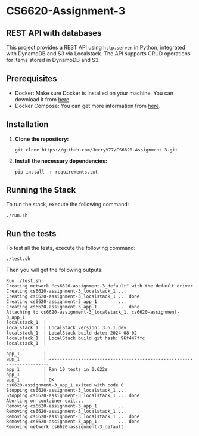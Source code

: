 # CS6620-Assignment-3

## REST API with databases

This project provides a REST API using `http.server` in Python, integrated with DynamoDB and S3 via Localstack. The API supports CRUD operations for items stored in DynamoDB and S3.

## Prerequisites

- Docker: Make sure Docker is installed on your machine. You can download it from [here](https://www.docker.com/get-started).
- Docker Compose: You can get more information from [here](https://docs.docker.com/compose/).

## Installation

1. **Clone the repository:**

    ```
    git clone https://github.com/JerryV77/CS6620-Assignment-3.git
    ```

2. **Install the necessary dependencies:**

    ```
    pip install -r requirements.txt
    ```

## Running the Stack

To run the stack, execute the following command:

```
./run.sh
```

## Run the tests

To test all the tests, execute the following command:

```
./test.sh
```

Then you will get the following outputs:

```
Run ./test.sh
Creating network "cs6620-assignment-3_default" with the default driver
Creating cs6620-assignment-3_localstack_1 ... 
Creating cs6620-assignment-3_localstack_1 ... done
Creating cs6620-assignment-3_app_1        ... 
Creating cs6620-assignment-3_app_1        ... done
Attaching to cs6620-assignment-3_localstack_1, cs6620-assignment-3_app_1
localstack_1  | 
localstack_1  | LocalStack version: 3.6.1.dev
localstack_1  | LocalStack build date: 2024-08-02
localstack_1  | LocalStack build git hash: 96f447ffc
localstack_1  |
........
app_1         | 
app_1         | ----------------------------------------------------------------------
app_1         | Ran 10 tests in 0.622s
app_1         | 
app_1         | OK
cs6620-assignment-3_app_1 exited with code 0
Stopping cs6620-assignment-3_localstack_1 ... 
Stopping cs6620-assignment-3_localstack_1 ... done
Aborting on container exit...
Removing cs6620-assignment-3_app_1        ... 
Removing cs6620-assignment-3_localstack_1 ... 
Removing cs6620-assignment-3_localstack_1 ... done
Removing cs6620-assignment-3_app_1        ... done
Removing network cs6620-assignment-3_default
```
